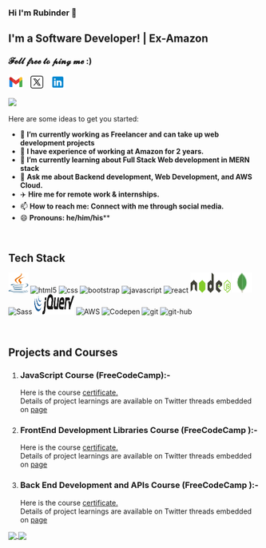 ### Hi I'm Rubinder 👋

## I'm a Software Developer! | Ex-Amazon

### 𝓕𝓮𝓵𝓵 𝓯𝓻𝓮𝓮 𝓽𝓸 𝓹𝓲𝓷𝓰 𝓶𝓮 :)
<p align='left'>
    <a href="mailto:robinsandhu1857@gmail.com"><img height="30" src="./assets/gmail-48.png"></a>&nbsp;&nbsp;
    <a href="https://twitter.com/SinghRubinder13"><img height="30" src="./assets/twitterx-50.png"></a>&nbsp;&nbsp;
    <a href="https://www.linkedin.com/in/rubindersingh21/"><img height="30" src="./assets/linkedin-48.png"></a>&nbsp;
    </p>

![](https://komarev.com/ghpvc/?username=rubindersinghsandhu)

Here are some ideas to get you started:

- 🔭 **I’m currently working as Freelancer and can take up web development projects**
- 🔭 **I have experience of working at Amazon for 2 years.**
- 🌱 **I’m currently learning about Full Stack Web development in MERN stack**
- 💬 **Ask me about Backend development, Web Development, and AWS Cloud.**
- ✈️ **Hire me for remote work & internships.**
- 📫 **How to reach me: Connect with me through social media.**
- 😄 **Pronouns: he/him/his**** 


<br>
<h2 align="left">Tech Stack</h2>
<p align="left">
 <img src="https://raw.githubusercontent.com/gilbarbara/logos/master/logos/java.svg" alt="css3" width="40" height="40"/>
<img src="https://raw.githubusercontent.com/gilbarbara/logos/master/logos/html-5.svg" alt="html5" width="40" height="40"/> 
<img src="https://cdn-icons-png.flaticon.com/512/888/888847.png" alt="css" width="40" height="40"/> 
<img src="https://raw.githubusercontent.com/gilbarbara/logos/master/logos/bootstrap.svg" alt="bootstrap" width="40" height="40"/>
<img src="https://raw.githubusercontent.com/gilbarbara/logos/master/logos/javascript.svg" alt="javascript" width="40" height="40"/>
<img src="https://raw.githubusercontent.com/gilbarbara/logos/master/logos/react.svg" alt="react" width="40" height="40"/> 
<img src="https://raw.githubusercontent.com/gilbarbara/logos/master/logos/nodejs.svg" alt="NodeJs" width="80" height="40"/> 
<img src="./assets/mongodb-24.png" alt="Mongo DB" width="40" height="40"/>
<img src="https://raw.githubusercontent.com/gilbarbara/logos/master/logos/sass.svg" alt="Sass" width="80" height="40"/> 
<img src="https://raw.githubusercontent.com/gilbarbara/logos/master/logos/jquery.svg" alt="JQuery" width="80" height="40"/> 
<img src="https://raw.githubusercontent.com/gilbarbara/logos/master/logos/aws.svg" alt="AWS" width="80" height="40"/> 
<img src="https://raw.githubusercontent.com/gilbarbara/logos/master/logos/codepen.svg" alt="Codepen" width="80" height="40"/>
<img src="https://git-scm.com/images/logos/2color-lightbg@2x.png" alt="git" width="70" height="40"/> 
<img src="https://github.githubassets.com/images/modules/logos_page/GitHub-Mark.png" alt="git-hub" width="40" height="40"/> 
</p>

<br>
<h2 align="left">Projects and Courses</h2>
<p align="left">
<ol>
<li><h4><h3>JavaScript Course (FreeCodeCamp):-</h3> Here is the course <a href="https://www.freecodecamp.org/certification/fcc59c43aaa-f8e1-479a-a970-8c05554e29ff/javascript-algorithms-and-data-structures"> certificate.</a> <br>
Details of project learnings are available on Twitter threads embedded on <a href="./html/javascriptCourse.html" >page</a></h4>
</li>
<li><h4><h3>FrontEnd Development Libraries Course (FreeCodeCamp ):-</h3> Here is the course <a href="https://www.freecodecamp.org/certification/fcc59c43aaa-f8e1-479a-a970-8c05554e29ff/front-end-development-libraries"> certificate.</a> <br>
Details of project learnings are available on Twitter threads embedded on <a href="./html/frontendLibrariesCourse.html" >page</a></h4>
</li>
<li><h4><h3>Back End Development and APIs Course (FreeCodeCamp ):-</h3> Here is the course <a href="https://www.freecodecamp.org/certification/fcc59c43aaa-f8e1-479a-a970-8c05554e29ff/back-end-development-and-apis"> certificate.</a> <br>
Details of project learnings are available on Twitter threads embedded on <a href="./html/backendDevelopmentCourse.html" >page</a></h4>
</li>
</ol>
</p>

<a href="https://rubindersinghsandhu.github.io">
  <img src="https://github-readme-stats.vercel.app/api?username=rubindersinghsandhu&count_private=true" align="center"/>
</a>
<a href="https://rubindersinghsandhu.github.io">
  <img src="https://github-readme-stats.vercel.app/api/top-langs/?username=rubindersinghsandhu&layout=compact" align="center"/>
</a>